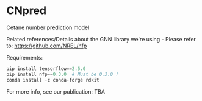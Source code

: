# CNpred
Cetane number prediction model

Related references/Details about the GNN library we're using - Please refer to:
https://github.com/NREL/nfp

Requirements:
```python
pip install tensorflow==2.5.0
pip install nfp==0.3.0  # Must be 0.3.0 !
conda install -c conda-forge rdkit
```

For more info, see our publication:
TBA

